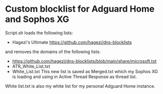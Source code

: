 # Custom blocklist for Adguard Home and Sophos XG

Script.sh loads the following lists:
- Hagezi's Ultimate https://github.com/hagezi/dns-blocklists
  
and removes the domains of the following lists:
- https://github.com/hagezi/dns-blocklists/blob/main/share/microsoft.txt
- ATR_White_List.txt
- White_List.txt
This new list is saved as Merged.txt which my Sophos XG is loading and using in Active Thread Response as thread list.

White list.txt is also my white list for my personal Adguard Home instance.
